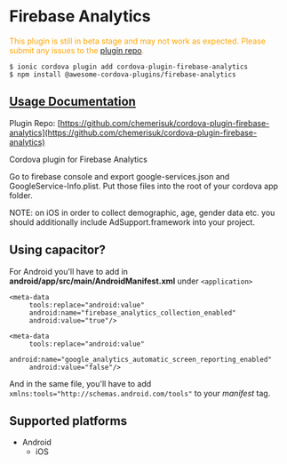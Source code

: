 # Firebase Analytics

  <p style="color:orange">
    This plugin is still in beta stage and may not work as expected. Please
    submit any issues to the <a target="_blank"
    href="/issues">plugin repo</a>.
  </p>


```
$ ionic cordova plugin add cordova-plugin-firebase-analytics
$ npm install @awesome-cordova-plugins/firebase-analytics
```

## [Usage Documentation](https://danielsogl.gitbook.io/awesome-cordova-plugins/plugins/firebase-analytics/)

Plugin Repo: [https://github.com/chemerisuk/cordova-plugin-firebase-analytics](https://github.com/chemerisuk/cordova-plugin-firebase-analytics)

Cordova plugin for Firebase Analytics

Go to firebase console and export google-services.json and GoogleService-Info.plist. Put those files into the root of your cordova app folder.

NOTE: on iOS in order to collect demographic, age, gender data etc. you should additionally include AdSupport.framework into your project.

## Using capacitor?
For Android you'll have to add in __android/app/src/main/AndroidManifest.xml__ under `<application>`
```
<meta-data
     tools:replace="android:value"
     android:name="firebase_analytics_collection_enabled"
     android:value="true"/>

<meta-data
     tools:replace="android:value"
     android:name="google_analytics_automatic_screen_reporting_enabled"
     android:value="false"/>
```

And in the same file, you'll have to add `xmlns:tools="http://schemas.android.com/tools"` to your _manifest_ tag.

## Supported platforms

- Android
  - iOS
  


